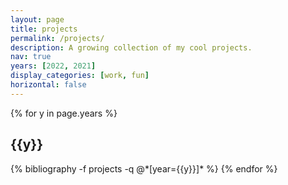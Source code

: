 ```yaml
---
layout: page
title: projects
permalink: /projects/
description: A growing collection of my cool projects.
nav: true
years: [2022, 2021]
display_categories: [work, fun]
horizontal: false
---
```


<div class="publications">

{% for y in page.years %}
  <h2 class="year">{{y}}</h2>
  {% bibliography -f projects -q @*[year={{y}}]* %}
{% endfor %}

</div>
